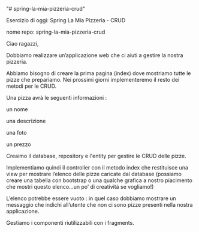 "# spring-la-mia-pizzeria-crud" 

Esercizio di oggi: Spring La Mia Pizzeria - CRUD

nome repo: spring-la-mia-pizzeria-crud

Ciao ragazzi,

Dobbiamo realizzare un’applicazione web che ci aiuti a gestire la nostra pizzeria.

Abbiamo bisogno di creare la prima pagina (index) dove mostriamo tutte le pizze che prepariamo. Nei prossimi giorni implementeremo il resto dei metodi per le CRUD.

Una pizza avrà le seguenti informazioni :

un nome

una descrizione

una foto

un prezzo

Creaimo il database, repository e l'entity per gestire le CRUD delle pizze.

Implementiamo quindi il controller con il metodo index che restituisce una view per mostrare l’elenco delle pizze caricate dal database (possiamo creare una tabella con bootstrap o una qualche grafica a nostro piacimento che mostri questo elenco...un po’ di creatività se vogliamo!)

L’elenco potrebbe essere vuoto : in quel caso dobbiamo mostrare un messaggio che indichi all’utente che non ci sono pizze presenti nella nostra applicazione.

Gestiamo i componenti riutilizzabili con i fragments.